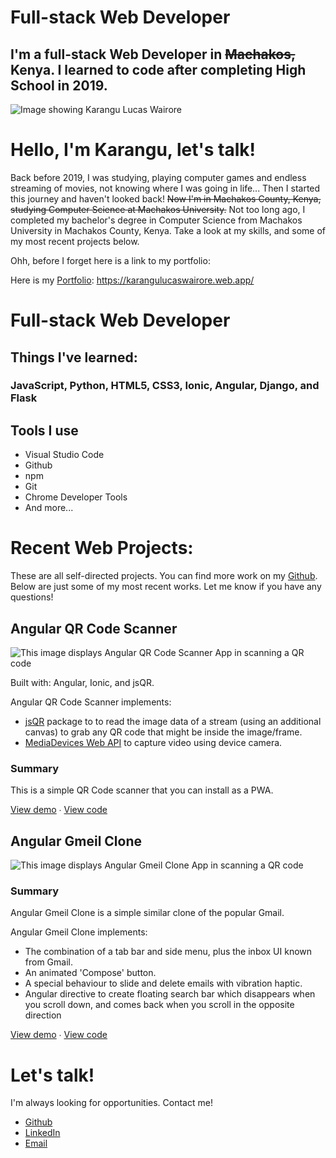 # Full-stack Web Developer 
## I'm a full-stack Web Developer in ~~Machakos,~~ Kenya. I learned to code after completing High School in 2019.


![Image showing Karangu Lucas Wairore](./me.jpeg)



# Hello, I'm Karangu, let's talk!

Back before 2019, I was studying, playing computer games and endless streaming of movies, not knowing where I was going in life... Then I started this journey and haven't looked back! ~~Now I'm in Machakos County, Kenya, studying Computer Science at Machakos University.~~ Not too long ago, I completed my bachelor's degree in Computer Science from Machakos University in Machakos County, Kenya. Take a look at my skills, and some of my most recent projects below.

Ohh, before I forget here is a link to my portfolio:

Here is my [Portfolio](https://github.com/lwairore/portfolio):  https://karangulucaswairore.web.app/

# Full-stack Web Developer 
## Things I've learned:
### JavaScript, Python, HTML5, CSS3, Ionic, Angular, Django, and Flask
## Tools I use

- Visual Studio Code
- Github
- npm
- Git
- Chrome Developer Tools
- And more...


# Recent Web Projects:
These are all self-directed projects. You can find more work on my [Github](https://github.com/lwairore). Below are just some of my most recent works. Let me know if you have any questions!

## Angular QR Code Scanner
![This image displays Angular QR Code Scanner App in scanning a QR code](./ionqrcodescannerdemo.gif)

Built with: Angular, Ionic, and jsQR.

Angular QR Code Scanner implements:

- [jsQR](https://github.com/cozmo/jsQR) package to to read the image data of a stream (using an additional canvas) to grab any QR code that might be inside the image/frame.
- [MediaDevices Web API](https://developer.mozilla.org/en-US/docs/Web/API/MediaDevices/getUserMedia) to capture video using device camera.

### Summary
This is a simple QR Code scanner that you can install as a PWA.

[View demo](https://qr-code-skanner.web.app/) ∙ [View code](https://github.com/lwairore/angular-qr-code-scanner)

## Angular Gmeil Clone
![This image displays Angular Gmeil Clone App in scanning a QR code](./mails.png)

### Summary
Angular Gmeil Clone is a simple similar clone of the popular Gmail.

Angular Gmeil Clone implements:

- The combination of a tab bar and side menu, plus the inbox UI known from Gmail.
- An animated 'Compose' button.
- A special behaviour to slide and delete emails with vibration haptic.
- Angular directive to create floating search bar which disappears when you scroll down, and comes back when you scroll in the opposite direction

[View demo](https://gmeil-clone.web.app/) ∙ [View code](https://github.com/lwairore/angular-gmeil-clone)





# Let's talk!
I'm always looking for opportunities. Contact me!

* [Github](https://github.com/lwairore)
* [LinkedIn](https://www.linkedin.com/in/lucas-wairore/)
* [Email](mailto:kwairore@gmail.com)

<!--
**lwairore/lwairore** is a ✨ _special_ ✨ repository because its `README.md` (this file) appears on your GitHub profile.

Here are some ideas to get you started:
//
- 🔭 I’m currently working on ...
- 🌱 I’m currently learning ...
- 👯 I’m looking to collaborate on ...
- 🤔 I’m looking for help with ...
- 💬 Ask me about ...
- 📫 How to reach me: ...
- 😄 Pronouns: ...
- ⚡ Fun fact: ...
-->
